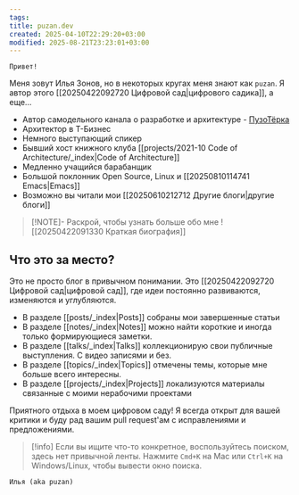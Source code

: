 ```yaml
---
tags: 
title: puzan.dev
created: 2025-04-10T22:29:20+03:00
modified: 2025-08-21T23:23:01+03:00
---
```


```poetry
Привет!
```

Меня зовут Илья Зонов, но в некоторых кругах меня знают как `puzan`. Я автор этого [[20250422092720 Цифровой сад|цифрового садика]], а еще…

- Автор самодельного канала о разработке и архитектуре - [ПузоТёрка](https://t.me/ArchPuzoTerka)
- Архитектор в Т-Бизнес
- Немного выступающий спикер
- Бывший хост книжного клуба [[projects/2021-10 Code of Architecture/_index|Code of Architecture]]
- Медленно учащийся барабанщик
- Большой поклонник Open Source, Linux и [[20250810114741 Emacs|Emacs]]
- Возможно вы читали мои [[20250610212712 Другие блоги|другие блоги]]

> [!NOTE]- Раскрой, чтобы узнать больше обо мне
> ![[20250422091330 Краткая биография]]

## Что это за место?

Это не просто блог в привычном понимании. Это [[20250422092720 Цифровой сад|цифровой сад]], где идеи постоянно развиваются, изменяются и углубляются.

- В разделе [[posts/_index|Posts]] собраны мои завершенные статьи
- В разделе [[notes/_index|Notes]] можно найти короткие и иногда только формирующиеся заметки.
- В разделе [[talks/_index|Talks]] коллекционирую свои публичные выступления. С видео записями и без.
- В разделе [[topics/_index|Topics]] отмечены темы, которые мне больше всего интересны.
- В разделе [[projects/_index|Projects]] локализуются материалы связанные с моими нерабочими проектами

Приятного отдыха в моем цифровом саду! Я всегда открыт для вашей критики и буду рад вашим pull request'ам с исправлениями и предложениями.

> [!info]
> Если вы ищите что-то конкретное, воспользуйтесь поиском, здесь нет привычной ленты. Нажмите `Cmd+K` на Mac или `Ctrl+K` на Windows/Linux, чтобы вывести окно поиска.

```poetry
Илья (aka puzan)
```
